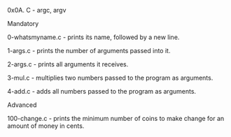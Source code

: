 0x0A. C - argc, argv

Mandatory

0-whatsmyname.c - prints its name, followed by a new line.

1-args.c - prints the number of arguments passed into it.

2-args.c - prints all arguments it receives.

3-mul.c - multiplies two numbers passed to the program as arguments.

4-add.c - adds all numbers passed to the program as arguments.

Advanced

100-change.c - prints the minimum number of coins to make change for an amount of money in cents.